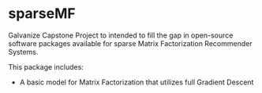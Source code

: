 # sparseMF

Galvanize Capstone Project to intended to fill the gap in open-source software packages available for sparse Matrix Factorization Recommender Systems.

This package includes:

* A basic model for Matrix Factorization that utilizes full Gradient Descent


